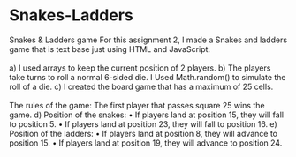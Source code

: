 # Snakes-Ladders
Snakes &amp; Ladders game 
For this assignment 2, I made a Snakes and ladders game that is text base just using HTML and JavaScript.
<br></br>
a) I used arrays to keep the current position of 2 players.
b) The players take turns to roll a normal 6-sided die. I Used Math.random() to simulate the roll of a die.
c) I created the board game that has a maximum of 25 cells.
<br></br>
The rules of the game:
The first player that passes square 25 wins the game.
 d) Position of the snakes:
 • If players land at position 15, they will fall to position 5.
• If players land at position 23, they will fall to position 16.
e) Position of the ladders:
• If players land at position 8, they will advance to position 15.
• If players land at position 19, they will advance to position 24. 
